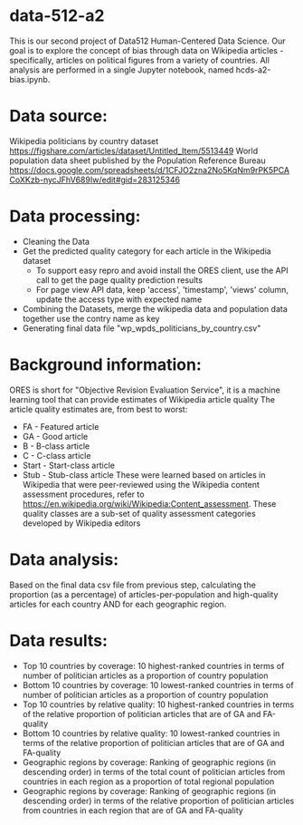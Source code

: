 # data-512-a2

This is our second project of Data512 Human-Centered Data Science. Our goal is to explore the concept of bias through data on Wikipedia articles - specifically, articles on political figures from a variety of countries. All analysis are performed in a single Jupyter notebook, named hcds-a2-bias.ipynb.

# Data source:
Wikipedia politicians by country dataset https://figshare.com/articles/dataset/Untitled_Item/5513449
World population data sheet published by the Population Reference Bureau https://docs.google.com/spreadsheets/d/1CFJO2zna2No5KqNm9rPK5PCACoXKzb-nycJFhV689Iw/edit#gid=283125346

# Data processing:
+ Cleaning the Data
+ Get the predicted quality category for each article in the Wikipedia dataset
   + To support easy repro and avoid install the ORES client, use the API call to get the page quality prediction results
   + For page view API data, keep 'access', 'timestamp', 'views' column, update the access type with expected name
+ Combining the Datasets, merge the wikipedia data and population data together use the contry name as key
+ Generating final data file "wp_wpds_politicians_by_country.csv"

# Background information:
ORES is short for "Objective Revision Evaluation Service", it is a machine learning tool that can provide estimates of Wikipedia article quality
The article quality estimates are, from best to worst:
+ FA - Featured article
+ GA - Good article
+ B - B-class article
+ C - C-class article
+ Start - Start-class article
+ Stub - Stub-class article
These were learned based on articles in Wikipedia that were peer-reviewed using the Wikipedia content assessment procedures, refer to https://en.wikipedia.org/wiki/Wikipedia:Content_assessment. These quality classes are a sub-set of quality assessment categories developed by Wikipedia editors

# Data analysis:
Based on the final data csv file from previous step, calculating the proportion (as a percentage) of articles-per-population and high-quality articles for each country AND for each geographic region.

# Data results:
+ Top 10 countries by coverage: 10 highest-ranked countries in terms of number of politician articles as a proportion of country population
+ Bottom 10 countries by coverage: 10 lowest-ranked countries in terms of number of politician articles as a proportion of country population
+ Top 10 countries by relative quality: 10 highest-ranked countries in terms of the relative proportion of politician articles that are of GA and FA-quality
+ Bottom 10 countries by relative quality: 10 lowest-ranked countries in terms of the relative proportion of politician articles that are of GA and FA-quality
+ Geographic regions by coverage: Ranking of geographic regions (in descending order) in terms of the total count of politician articles from countries in each region as a proportion of total regional population
+ Geographic regions by coverage: Ranking of geographic regions (in descending order) in terms of the relative proportion of politician articles from countries in each region that are of GA and FA-quality






